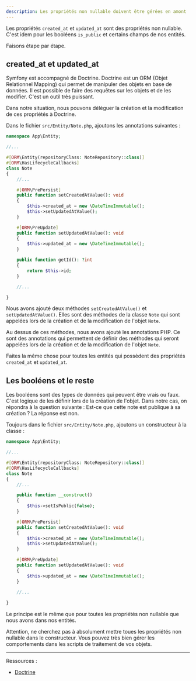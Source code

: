 ```yaml
---
description: Les propriétés non nullable doivent être gérées en amont
---
```


Les propriétés `created_at` et `updated_at` sont des propriétés non nullable. C'est idem pour les booléens `is_public` et certains champs de nos entités.

Faisons étape par étape.

## created_at et updated_at

Symfony est accompagné de Doctrine. Doctrine est un ORM (Objet Relationnel Mapping) qui permet de manipuler des objets en base de données. Il est possible de faire des requêtes sur les objets et de les modifier. C'est un outil très puissant.

Dans notre situation, nous pouvons déléguer la création et la modification de ces propriétés à Doctrine.

Dans le fichier `src/Entity/Note.php`, ajoutons les annotations suivantes :

```php
namespace App\Entity;

//...

#[ORM\Entity(repositoryClass: NoteRepository::class)]
#[ORM\HasLifecycleCallbacks]
class Note
{
    //...

    #[ORM\PrePersist]
    public function setCreatedAtValue(): void
    {
        $this->created_at = new \DateTimeImmutable();
        $this->setUpdatedAtValue();
    }

    #[ORM\PreUpdate]
    public function setUpdatedAtValue(): void
    {
        $this->updated_at = new \DateTimeImmutable();
    }

    public function getId(): ?int
    {
        return $this->id;
    }

    //...

}
```

Nous avons ajouté deux méthodes `setCreatedAtValue()` et `setUpdatedAtValue()`. Elles sont des méthodes de la classe `Note` qui sont appelées lors de la création et de la modification de l'objet `Note`.

Au dessus de ces méthodes, nous avons ajouté les annotations PHP. Ce sont des annotations qui permettent de définir des méthodes qui seront appelées lors de la création et de la modification de l'objet `Note`.

Faites la même chose pour toutes les entités qui possèdent des propriétés `created_at` et `updated_at`.

## Les booléens et le reste

Les booléens sont des types de données qui peuvent être vrais ou faux. C'est logique de les définir lors de la création de l'objet. Dans notre cas, on répondra à la question suivante : Est-ce que cette note est publique à sa création ? La réponse est non.

Toujours dans le fichier `src/Entity/Note.php`, ajoutons un constructeur à la classe :

```php
namespace App\Entity;

//...

#[ORM\Entity(repositoryClass: NoteRepository::class)]
#[ORM\HasLifecycleCallbacks]
class Note
{
    //...

    public function __construct()
    {
        $this->setIsPublic(false);
    }

    #[ORM\PrePersist]
    public function setCreatedAtValue(): void
    {
        $this->created_at = new \DateTimeImmutable();
        $this->setUpdatedAtValue();
    }

    #[ORM\PreUpdate]
    public function setUpdatedAtValue(): void
    {
        $this->updated_at = new \DateTimeImmutable();
    }

    //...
    
}
```

Le principe est le même que pour toutes les propriétés non nullable que nous avons dans nos entités.

Attention, ne cherchez pas à absolument mettre toues les propriétés non nullable dans le constructeur. Vous pouvez très bien gérer les comportements dans les scripts de traitement de vos objets.

---

Ressources :

- [Doctrine](https://www.doctrine-project.org/projects/doctrine-orm/en/2.13/index.html)